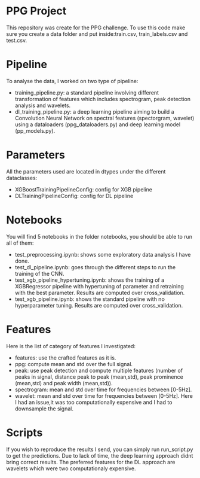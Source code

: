 
<h1>PPG Project</h1>

This repository was create for the PPG challenge. To use this code make sure you create a data folder and put inside:train.csv, train_labels.csv and test.csv.
 
<h1>Pipeline</h1>

To analyse the data, I worked on two type of pipeline: 

- training_pipeline.py: a standard pipeline involving different transformation of features which includes spectrogram, peak detection analysis and wavelets. 
- dl_training_pipeline.py: a deep learning pipeline aiming to build a Convolution Neural Network on spectral features (spectorgram, wavelet) using a dataloaders (ppg_dataloaders.py) and deep learning model (pp_models.py).

<h1> Parameters </h1>
All the parameters used are located in dtypes under the different dataclasses:

- XGBoostTrainingPipelineConfig: config for XGB pipeline
- DLTrainingPipelineConfig: config for DL pipeline

<h1> Notebooks </h1>
You will find 5 notebooks in the folder notebooks, you should be able to run all of them:

- test_preprocessing.ipynb: shows some exploratory data analysis I have done.
- test_dl_pipeline.ipynb: goes through the different steps to run the training of the CNN.
- test_xgb_pipeline_hypertuning.ipynb: shows the training of a XGBRegressor pipeline with hypertuning of parameter and retraining with the best parameter. Results are computed over cross_validation.
- test_xgb_pipeline.ipynb: shows the standard pipeline with no hyperparameter tuning. Results are computed over cross_validation.


<h1> Features </h1>
Here is the list of category of features I investigated:

- features: use the crafted features as it is.
- ppg: compute mean and std over the full signal.
- peak: use peak detection and compute multiple features (number of peaks in signal, distance peak to peak (mean,std), peak prominence (mean,std) and peak width (mean,std)).
- spectrogram: mean and std over time for frequencies between [0-5Hz].
- wavelet: mean and std over time for  frequencies between [0-5Hz]. Here I had an issue,it was too computationally expensive and I had to downsample the signal. 

<h1> Scripts </h1>
If you wish to reproduce the results I send, you can simply run run_script.py to get the predictions. Due to lack of time, the deep learning approach didnt bring correct results. The preferred features for the DL approach are wavelets which were two computationaly expensive.  



